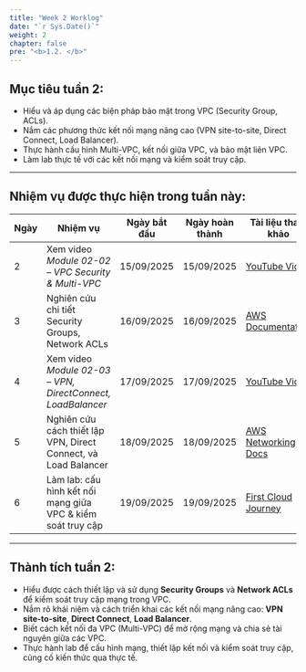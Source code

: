 ```yaml
---
title: "Week 2 Worklog"
date: "`r Sys.Date()`"
weight: 2
chapter: false
pre: "<b>1.2. </b>"
---
```


## Mục tiêu tuần 2:
- Hiểu và áp dụng các biện pháp bảo mật trong VPC (Security Group, ACLs).  
- Nắm các phương thức kết nối mạng nâng cao (VPN site-to-site, Direct Connect, Load Balancer).  
- Thực hành cấu hình Multi-VPC, kết nối giữa VPC, và bảo mật liên VPC.  
- Làm lab thực tế với các kết nối mạng và kiểm soát truy cập.  

---

## Nhiệm vụ được thực hiện trong tuần này:

| Ngày | Nhiệm vụ                                                             | Ngày bắt đầu | Ngày hoàn thành | Tài liệu tham khảo |
| ---- | -------------------------------------------------------------------- | ------------ | ---------------- | ------------------- |
| 2    | Xem video *Module 02-02 – VPC Security & Multi-VPC*                  | 15/09/2025   | 15/09/2025       | [YouTube Video](https://youtu.be/BPuD1l2hEQ4) |
| 3    | Nghiên cứu chi tiết Security Groups, Network ACLs                    | 16/09/2025   | 16/09/2025       | [AWS Documentation](https://docs.aws.amazon.com/vpc/latest/userguide/VPC_Security.html) |
| 4    | Xem video *Module 02-03 – VPN, DirectConnect, LoadBalancer*          | 17/09/2025   | 17/09/2025       | [YouTube Video](https://youtu.be/CXU8D3kyxIc) |
| 5    | Nghiên cứu cách thiết lập VPN, Direct Connect, và Load Balancer      | 18/09/2025   | 18/09/2025       | [AWS Networking Docs](https://docs.aws.amazon.com/vpc/latest/userguide/what-is-amazon-vpc.html) |
| 6    | Làm lab: cấu hình kết nối mạng giữa VPC & kiểm soát truy cập         | 19/09/2025   | 19/09/2025       | [First Cloud Journey](https://www.firstcloudjourney.com) |

---

## Thành tích tuần 2:
- Hiểu được cách thiết lập và sử dụng **Security Groups** và **Network ACLs** để kiểm soát truy cập mạng trong VPC.  
- Nắm rõ khái niệm và cách triển khai các kết nối mạng nâng cao: **VPN site-to-site**, **Direct Connect**, **Load Balancer**.  
- Biết cách kết nối đa VPC (Multi-VPC) để mở rộng mạng và chia sẻ tài nguyên giữa các VPC.  
- Thực hành lab để cấu hình mạng, thiết lập kết nối và kiểm soát truy cập, củng cố kiến thức qua thực tế.  
